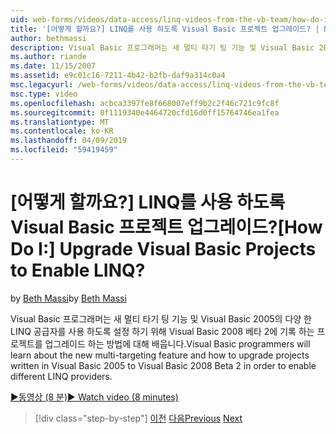 ```yaml
---
uid: web-forms/videos/data-access/linq-videos-from-the-vb-team/how-do-i-upgrade-visual-basic-projects-to-enable-linq
title: '[어떻게 할까요?] LINQ를 사용 하도록 Visual Basic 프로젝트 업그레이드? | Microsoft 문서'
author: bethmassi
description: Visual Basic 프로그래머는 새 멀티 타기 팅 기능 및 Visual Basic 2005의 Visual Basic 2008 Beta로 작성 된 프로젝트를 업그레이드 하는 방법에 대해 알아보기...
ms.author: riande
ms.date: 11/15/2007
ms.assetid: e9c01c16-7211-4b42-b2fb-daf9a314c0a4
msc.legacyurl: /web-forms/videos/data-access/linq-videos-from-the-vb-team/how-do-i-upgrade-visual-basic-projects-to-enable-linq
msc.type: video
ms.openlocfilehash: acbca3397fe8f668007eff9b2c2f46c721c9fc8f
ms.sourcegitcommit: 0f1119340e4464720cfd16d0ff15764746ea1fea
ms.translationtype: MT
ms.contentlocale: ko-KR
ms.lasthandoff: 04/09/2019
ms.locfileid: "59419459"
---
```

# <a name="how-do-i-upgrade-visual-basic-projects-to-enable-linq"></a><span data-ttu-id="6bcac-104">[어떻게 할까요?] LINQ를 사용 하도록 Visual Basic 프로젝트 업그레이드?</span><span class="sxs-lookup"><span data-stu-id="6bcac-104">[How Do I:] Upgrade Visual Basic Projects to Enable LINQ?</span></span>

<span data-ttu-id="6bcac-105">by [Beth Massi](https://github.com/bethmassi)</span><span class="sxs-lookup"><span data-stu-id="6bcac-105">by [Beth Massi](https://github.com/bethmassi)</span></span>

<span data-ttu-id="6bcac-106">Visual Basic 프로그래머는 새 멀티 타기 팅 기능 및 Visual Basic 2005의 다양 한 LINQ 공급자를 사용 하도록 설정 하기 위해 Visual Basic 2008 베타 2에 기록 하는 프로젝트를 업그레이드 하는 방법에 대해 배웁니다.</span><span class="sxs-lookup"><span data-stu-id="6bcac-106">Visual Basic programmers will learn about the new multi-targeting feature and how to upgrade projects written in Visual Basic 2005 to Visual Basic 2008 Beta 2 in order to enable different LINQ providers.</span></span>

[<span data-ttu-id="6bcac-107">&#9654;동영상 (8 분)</span><span class="sxs-lookup"><span data-stu-id="6bcac-107">&#9654; Watch video (8 minutes)</span></span>](https://channel9.msdn.com/Blogs/ASP-NET-Site-Videos/how-do-i-upgrade-visual-basic-projects-to-enable-linq)

> [!div class="step-by-step"]
> <span data-ttu-id="6bcac-108">[이전](how-do-i-perform-group-and-aggregate-queries.md)
> [다음](how-do-i-get-started-with-linq-to-xml.md)</span><span class="sxs-lookup"><span data-stu-id="6bcac-108">[Previous](how-do-i-perform-group-and-aggregate-queries.md)
[Next](how-do-i-get-started-with-linq-to-xml.md)</span></span>
